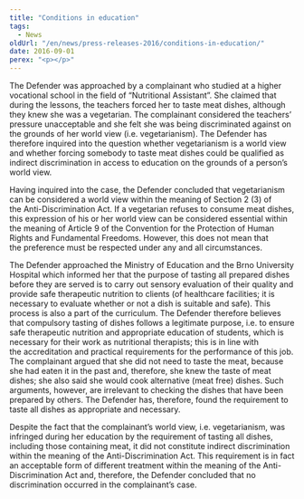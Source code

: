```yaml
---
title: "Conditions in education"
tags:
  - News
oldUrl: "/en/news/press-releases-2016/conditions-in-education/"
date: 2016-09-01
perex: "<p></p>"
---
```


<!-- imported from the old website -->

<p>The Defender was approached by a complainant who studied at a higher vocational school in the field of “Nutritional Assistant”. She claimed that during the lessons, the teachers forced her to taste meat dishes, although they knew she was a vegetarian. The complainant considered the teachers’ pressure unacceptable and she felt she was being discriminated against on the grounds of her world view (i.e. vegetarianism). The Defender has therefore inquired into the question whether vegetarianism is a world view and whether forcing somebody to taste meat dishes could be qualified as indirect discrimination in access to education on the grounds of a person’s world view.</p> <p>Having inquired into the case, the Defender concluded that vegetarianism can be considered a world view within the meaning of Section 2 (3) of the Anti-Discrimination Act. If a vegetarian refuses to consume meat dishes, this expression of his or her world view can be considered essential within the meaning of Article 9 of the Convention for the Protection of Human Rights and Fundamental Freedoms. However, this does not mean that the preference must be respected under any and all circumstances.</p> <p>The Defender approached the Ministry of Education and the Brno University Hospital which informed her that the purpose of tasting all prepared dishes before they are served is to carry out sensory evaluation of their quality and provide safe therapeutic nutrition to clients (of healthcare facilities; it is necessary to evaluate whether or not a dish is suitable and safe). This process is also a part of the curriculum. The Defender therefore believes that compulsory tasting of dishes follows a legitimate purpose, i.e. to ensure safe therapeutic nutrition and appropriate education of students, which is necessary for their work as nutritional therapists; this is in line with the accreditation and practical requirements for the performance of this job. The complainant argued that she did not need to taste the meat, because she had eaten it in the past and, therefore, she knew the taste of meat dishes; she also said she would cook alternative (meat free) dishes. Such arguments, however, are irrelevant to checking the dishes that have been prepared by others. The Defender has, therefore, found the requirement to taste all dishes as appropriate and necessary. </p> <p>Despite the fact that the complainant’s world view, i.e. vegetarianism, was infringed during her education by the requirement of tasting all dishes, including those containing meat, it did not constitute indirect discrimination within the meaning of the Anti-Discrimination Act. This requirement is in fact an acceptable form of different treatment within the meaning of the Anti-Discrimination Act and, therefore, the Defender concluded that no discrimination occurred in the complainant’s case.</p>
